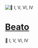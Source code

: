 ![🚫 I, V, VI, IV](https://repository-images.githubusercontent.com/502357475/dfa94b4a-591b-422c-a3bd-df1f554326c5)
# [Beato](https://www.youtube.com/watch?v=7yRXAxQGw_k)

🚫 I, V, VI, IV
